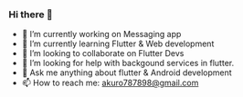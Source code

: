 ### Hi there 👋

- 🔭 I’m currently working on Messaging app
- 🌱 I’m currently learning Flutter & Web development
- 👯 I’m looking to collaborate on Flutter Devs
- 🤔 I’m looking for help with backgound services in flutter.
- 💬 Ask me anything about flutter & Android development
- 📫 How to reach me: akuro787898@gmail.com


